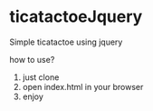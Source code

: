 # ticatactoeJquery
Simple ticatactoe using jquery

how to use?
1. just clone
2. open index.html in your browser
3. enjoy
